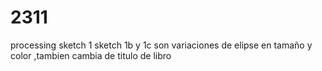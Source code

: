 # 2311
processing
sketch 1 
sketch 1b y 1c son variaciones de elipse  en tamaño y color ,tambien cambia de titulo de libro 
